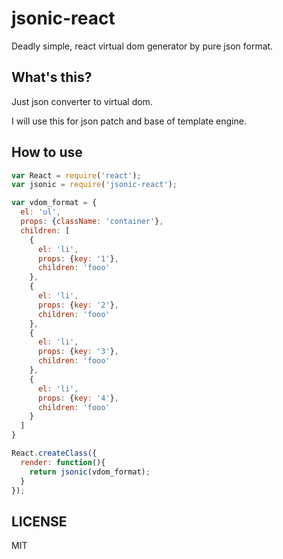 # jsonic-react

Deadly simple, react virtual dom generator by pure json format.

## What's this?

Just json converter to virtual dom.

I will use this for json patch and base of template engine.

## How to use

```javascript
var React = require('react');
var jsonic = require('jsonic-react');

var vdom_format = {
  el: 'ul',
  props: {className: 'container'},
  children: [
    {
      el: 'li',
      props: {key: '1'},
      children: 'fooo'
    },
    {
      el: 'li',
      props: {key: '2'},
      children: 'fooo'
    },
    {
      el: 'li',
      props: {key: '3'},
      children: 'fooo'
    },
    {
      el: 'li',
      props: {key: '4'},
      children: 'fooo'
    }
  ]
}

React.createClass({
  render: function(){
    return jsonic(vdom_format);
  }
});
```

## LICENSE

MIT
